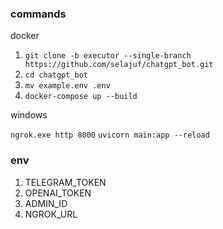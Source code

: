 ### **commands**

docker
1. `git clone -b executor --single-branch https://github.com/selajuf/chatgpt_bot.git`
2. `cd chatgpt_bot`
3. `mv example.env .env`
4. `docker-compose up --build`

windows

`ngrok.exe http 8000`
`uvicorn main:app --reload`

### **env**
1. TELEGRAM_TOKEN
2. OPENAI_TOKEN
3. ADMIN_ID
4. NGROK_URL
